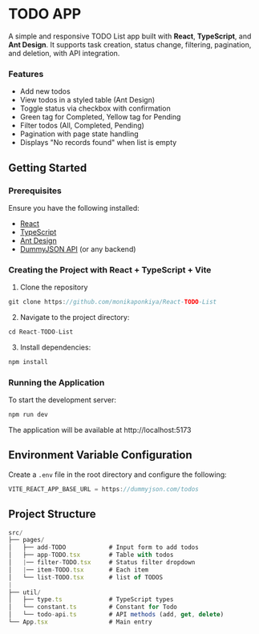 # TODO APP

A simple and responsive TODO List app built with **React**, **TypeScript**, and **Ant Design**. It supports task creation, status change, filtering, pagination, and deletion, with API integration.

### Features

- Add new todos
- View todos in a styled table (Ant Design)
- Toggle status via checkbox with confirmation
- Green tag for Completed, Yellow tag for Pending
- Filter todos (All, Completed, Pending)
- Pagination with page state handling
- Displays "No records found" when list is empty

## Getting Started

### Prerequisites

Ensure you have the following installed:

- [React](https://reactjs.org/)
- [TypeScript](https://www.typescriptlang.org/)
- [Ant Design](https://ant.design/)
- [DummyJSON API](https://dummyjson.com/) (or any backend)

### Creating the Project with React + TypeScript + Vite

1. Clone the repository

```js
git clone https://github.com/monikaponkiya/React-TODO-List
```

2. Navigate to the project directory:

```js
cd React-TODO-List
```

3. Install dependencies:

```js
npm install
```

### Running the Application

To start the development server:

```js
npm run dev
```

The application will be available at http://localhost:5173

## Environment Variable Configuration

Create a `.env` file in the root directory and configure the following:

```js
VITE_REACT_APP_BASE_URL = https://dummyjson.com/todos
```
## Project Structure

```js
src/
├── pages/
│   ├── add-TODO            # Input form to add todos
│   ├── app-TODO.tsx        # Table with todos
│   |── filter-TODO.tsx     # Status filter dropdown
│   |── item-TODO.tsx       # Each item
│   └── list-TODO.tsx       # list of TODOS
|
├── util/
│   ├── type.ts             # TypeScript types
│   └── constant.ts         # Constant for Todo
│   └── todo-api.ts         # API methods (add, get, delete)
└── App.tsx                 # Main entry
```